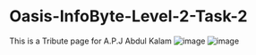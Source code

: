 # Oasis-InfoByte-Level-2-Task-2
This is a Tribute page for A.P.J Abdul Kalam
![image](https://user-images.githubusercontent.com/65328387/175759954-417b33ab-db32-44c7-987b-021ae9143978.png)
![image](https://user-images.githubusercontent.com/65328387/175759956-914f8474-1709-423b-bdcf-04325ba00497.png)
<!-- Uploaded -->